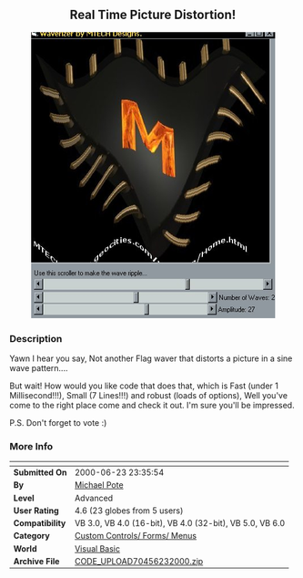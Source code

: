 ﻿<div align="center">

## Real Time Picture Distortion\!

<img src="PIC20006231751253941.jpg">
</div>

### Description

Yawn I hear you say, Not another Flag waver that distorts a picture in a sine wave pattern....

But wait! How would you like code that does that, which is Fast (under 1 Millisecond!!!), Small (7 Lines!!!) and robust (loads of options), Well you've come to the right place come and check it out. I'm sure you'll be impressed.

P.S. Don't forget to vote :)
 
### More Info
 


<span>             |<span>
---                |---
**Submitted On**   |2000-06-23 23:35:54
**By**             |[Michael Pote](https://github.com/Planet-Source-Code/PSCIndex/blob/master/ByAuthor/michael-pote.md)
**Level**          |Advanced
**User Rating**    |4.6 (23 globes from 5 users)
**Compatibility**  |VB 3\.0, VB 4\.0 \(16\-bit\), VB 4\.0 \(32\-bit\), VB 5\.0, VB 6\.0
**Category**       |[Custom Controls/ Forms/  Menus](https://github.com/Planet-Source-Code/PSCIndex/blob/master/ByCategory/custom-controls-forms-menus__1-4.md)
**World**          |[Visual Basic](https://github.com/Planet-Source-Code/PSCIndex/blob/master/ByWorld/visual-basic.md)
**Archive File**   |[CODE\_UPLOAD70456232000\.zip](https://github.com/Planet-Source-Code/michael-pote-real-time-picture-distortion__1-9173/archive/master.zip)








